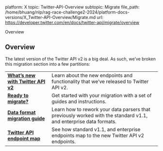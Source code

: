 platform: X
topic: Twitter-API-Overview
subtopic: Migrate
file_path: /home/bhuang/nlp/rag-race-challenge2-2024/platform-docs-versions/X_Twitter-API-Overview/Migrate.md
url: https://developer.twitter.com/en/docs/twitter-api/migrate/overview

Overview

## Overview

The latest version of the Twitter API v2 is a big deal. As such, we’ve broken this migration section into a few partitions:

|     |     |
| --- | --- |
| **[What’s new with Twitter API v2](https://developer.twitter.com/en/docs/twitter-api/migrate/whats-new)** | Learn about the new endpoints and functionality that we’ve released to Twitter API v2. |
| **[Ready to migrate?](https://developer.twitter.com/en/docs/twitter-api/migrate/ready-to-migrate)** | Get started with your migration with a set of guides and instructions. |
| **[Data format migration guide](https://developer.twitter.com/en/docs/twitter-api/migrate/data-formats)** | Learn how to rework your data parsers that previously worked with the standard v1.1, and enterprise data formats. |
| **[Twitter API endpoint map](https://developer.twitter.com/en/docs/twitter-api/migrate/twitter-api-endpoint-map)** | See how standard v1.1, and enterprise endpoints map to the new Twitter API v2 endpoints. |